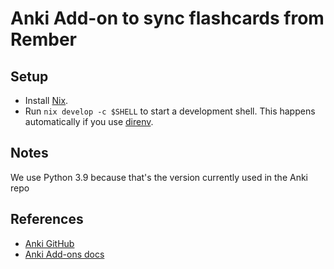 # Anki Add-on to sync flashcards from Rember

## Setup

- Install [Nix](https://nixos.org/).
- Run `nix develop -c $SHELL` to start a development shell. This happens automatically if you use [direnv](https://direnv.net/).

## Notes

We use Python 3.9 because that's the version currently used in the Anki repo

## References

- [Anki GitHub](https://github.com/ankitects/anki/tree/main)
- [Anki Add-ons docs](https://addon-docs.ankiweb.net/intro.html)

